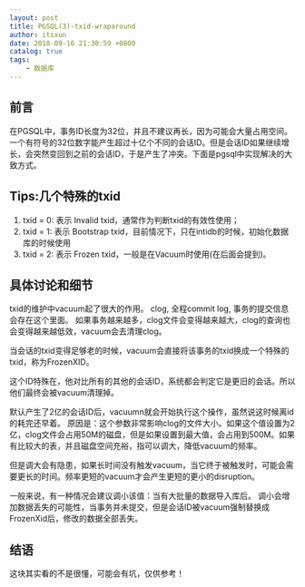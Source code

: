 ```yaml
---
layout: post
title: PGSQL(3)-txid-wraparound
author: itsxun
date: 2018-09-16 21:30:59 +0800
catalog: true
tags:
    - 数据库
---
```


## 前言

在PGSQL中，事务ID长度为32位，并且不建议再长，因为可能会大量占用空间。一个有符号的32位数字能产生超过十亿个不同的会话ID。但是会话ID如果继续增长，会突然变回到之前的会话ID，于是产生了冲突。下面是pgsql中实现解决的大致方式。

## Tips:几个特殊的txid

1. txid = 0: 表示 Invalid txid，通常作为判断txid的有效性使用；
2. txid = 1: 表示 Bootstrap txid，目前情况下，只在intidb的时候，初始化数据库的时候使用
3. txid = 2: 表示 Frozen txid，一般是在Vacuum时使用(在后面会提到)。

## 具体讨论和细节

txid的维护中vacuum起了很大的作用。
clog, 全程commit log, 事务的提交信息会存在这个里面。
如果事务越来越多，clog文件会变得越来越大，clog的查询也会变得越来越低效，vacuum会去清理clog。

当会话的txid变得足够老的时候，vacuum会直接将该事务的txid换成一个特殊的txid，称为FrozenXID。

这个ID特殊在，他对比所有的其他的会话ID，系统都会判定它是更旧的会话。所以他们最终会被vacuum清理掉。

默认产生了2亿的会话ID后，vacuumn就会开始执行这个操作，虽然说这时候离id的耗完还早着。
原因是：这个参数非常影响clog的文件大小。如果这个值设置为2亿，clog文件会占用50M的磁盘，但是如果设置到最大值，会占用到500M。如果有比较大的表，并且磁盘空间充裕，指可以调大，降低vacuum的频率。

但是调大会有隐患，如果长时间没有触发vacuum，当它终于被触发时，可能会需要更长的时间。频率更短的vacuum才会产生更短的更小的disruption。

一般来说，有一种情况会建议调小该值：当有大批量的数据导入库后。
调小会增加数据丢失的可能性，当事务并未提交，但是会话ID被vacuum强制替换成FrozenXid后，修改的数据全部丢失。

## 结语

这块其实看的不是很懂，可能会有坑，仅供参考！
